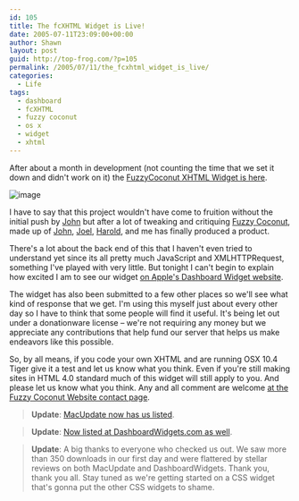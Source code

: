 ```yaml
---
id: 105
title: The fcXHTML Widget is Live!
date: 2005-07-11T23:09:00+00:00
author: Shawn
layout: post
guid: http://top-frog.com/?p=105
permalink: /2005/07/11/the_fcxhtml_widget_is_live/
categories:
  - Life
tags:
  - dashboard
  - fcXHTML
  - fuzzy coconut
  - os x
  - widget
  - xhtml
---
```

After about a month in development (not counting the time that we set it down and didn't work on it) the [FuzzyCoconut XHTML Widget is here](http://www.fuzzycoconut.com/widget/).

![image](https://top-frog.com/images/articles/fcxhtml.png)

<!--more-->

I have to say that this project wouldn't have come to fruition without the initial push by [John](http://www.pennypacker.net) but after a lot of tweaking and critiquing [Fuzzy Coconut](http://www.fuzzycoconut.com), made up of [John](http://www.pennypacker.net), [Joel](http://www.joelschou.com), [Harold](http://www.halbie.com), and me has finally produced a product. 

There's a lot about the back end of this that I haven't even tried to understand yet since its all pretty much JavaScript and XMLHTTPRequest, something I've played with very little. But tonight I can't begin to explain how excited I am to see our widget [on Apple's Dashboard Widget website](http://www.apple.com/downloads/dashboard/developer/fcxhtmlreference.html).

The widget has also been submitted to a few other places so we'll see what kind of response that we get. I'm using this myself just about every other day so I have to think that some people will find it useful. It's being let out under a donationware license – we're not requiring any money but we appreciate any contributions that help fund our server that helps us make endeavors like this possible.

So, by all means, if you code your own XHTML and are running OSX 10.4 Tiger give it a test and let us know what you think. Even if you're still making sites in HTML 4.0 standard much of this widget will still apply to you. And please let us know what you think. Any and all comment are welcome [at the Fuzzy Coconut Website contact page](http://fuzzycoconut.com/widget/contact.php).

> **Update**: [MacUpdate now has us listed](http://www.macupdate.com/info.php/id/18782).

> **Update**: [Now listed at DashboardWidgets.com as well](http://www.dashboardwidgets.com/showcase/details.php?wid=920).

> **Update**: A big thanks to everyone who checked us out. We saw more than 350 downloads in our first day and were flattered by stellar reviews on both MacUpdate and DashboardWidgets. Thank you, thank you all. Stay tuned as we're getting started on a CSS widget that's gonna put the other CSS widgets to shame.